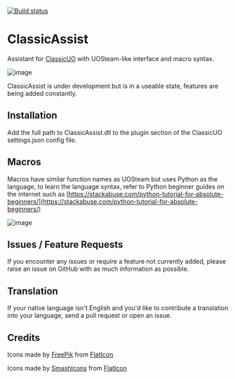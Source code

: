 ﻿﻿﻿﻿﻿﻿[![Build status](https://ci.appveyor.com/api/projects/status/8ky24q5mvc1h0xll/branch/master?svg=true)](https://ci.appveyor.com/project/Reetus/classicassist/branch/master)

# ClassicAssist

Assistant for [ClassicUO](https://github.com/andreakarasho/ClassicUO) with UOSteam-like interface and macro syntax.

![image](https://user-images.githubusercontent.com/6239195/71762715-94710c00-2f05-11ea-8b86-d55e64ef9276.png)

ClassicAssist is under development but is in a useable state, features are being added constantly.

## Installation

Add the full path to ClassicAssist.dll to the plugin section of the ClassicUO settings.json config file.

## Macros

Macros have similar function names as UOSteam but uses Python as the language, to learn the language syntax, refer to Python beginner guides on the internet such as [https://stackabuse.com/python-tutorial-for-absolute-beginners/](https://stackabuse.com/python-tutorial-for-absolute-beginners/)


![image](https://user-images.githubusercontent.com/6239195/71762804-adc68800-2f06-11ea-95c2-1f66f0aabde5.png)

## Issues / Feature Requests

If you encounter any issues or require a feature not currently added, please raise an issue on GitHub with as much information as possible.

## Translation

If your native language isn't English and you'd like to contribute a translation into your language, send a pull request or open an issue.

## Credits

Icons made by [FreePik](https://www.flaticon.com/authors/freepik") from [FlatIcon](https://www.flaticon.com/)

Icons made by [SmashIcons](https://www.flaticon.com/authors/smashicons") from [FlatIcon](https://www.flaticon.com/)


